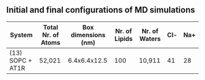 ## Initial and final configurations of MD simulations

| System                           | Total Nr. of Atoms | Box dimensions (nm) | Nr. of Lipids | Nr. of Waters | Cl- | Na+ |
|----------------------------------|--------------------|---------------------|---------------|---------------|-----|-----|
| (13) SOPC + AT1R                 | 52,021             | 6.4x6.4x12.5        | 100           | 10,911        | 41  |  28 |


